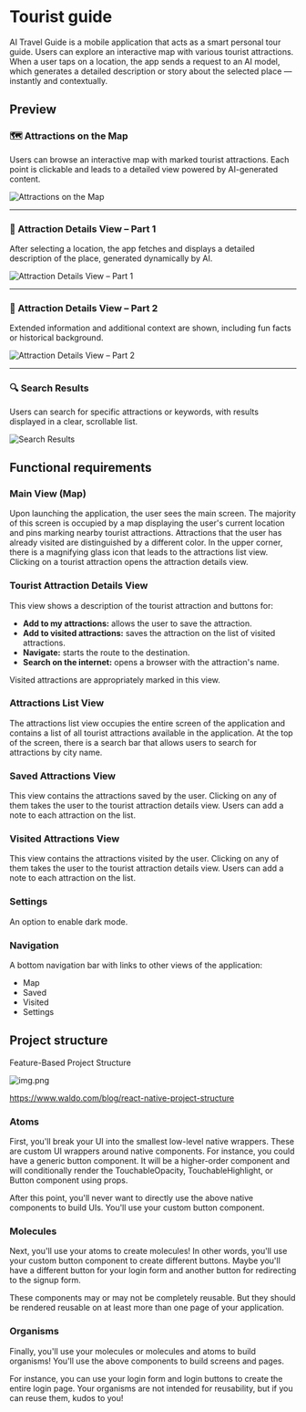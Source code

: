 # Tourist guide
AI Travel Guide is a mobile application that acts as a smart personal tour guide. Users can explore an interactive map with various tourist attractions. When a user taps on a location, the app sends a request to an AI model, which generates a detailed description or story about the selected place — instantly and contextually.

## Preview
### 🗺️ Attractions on the Map  
Users can browse an interactive map with marked tourist attractions. Each point is clickable and leads to a detailed view powered by AI-generated content.

![Attractions on the Map](readmeAssets/atrakcje-na-mapie.png)

---

### 📖 Attraction Details View – Part 1  
After selecting a location, the app fetches and displays a detailed description of the place, generated dynamically by AI.

![Attraction Details View – Part 1](readmeAssets/widok-szczegolow-atrakcji-1.png)

---

### 📖 Attraction Details View – Part 2  
Extended information and additional context are shown, including fun facts or historical background.

![Attraction Details View – Part 2](readmeAssets/widok-szczegolow-atrakcji-2.png)

---

### 🔍 Search Results  
Users can search for specific attractions or keywords, with results displayed in a clear, scrollable list.

![Search Results](readmeAssets/wyniki-wyszukiwania.png)

## Functional requirements

### Main View (Map)
Upon launching the application, the user sees the main screen. The majority of this screen is occupied by a map displaying the user's current location and pins marking nearby tourist attractions. Attractions that the user has already visited are distinguished by a different color. In the upper corner, there is a magnifying glass icon that leads to the attractions list view. Clicking on a tourist attraction opens the attraction details view.

### Tourist Attraction Details View
This view shows a description of the tourist attraction and buttons for:

- **Add to my attractions:** allows the user to save the attraction.
- **Add to visited attractions:** saves the attraction on the list of visited attractions.
- **Navigate:** starts the route to the destination.
- **Search on the internet:** opens a browser with the attraction's name.

 Visited attractions are appropriately marked in this view.

### Attractions List View
The attractions list view occupies the entire screen of the application and contains a list of all tourist attractions available in the application. At the top of the screen, there is a search bar that allows users to search for attractions by city name.

### Saved Attractions View
This view contains the attractions saved by the user. Clicking on any of them takes the user to the tourist attraction details view. Users can add a note to each attraction on the list.

### Visited Attractions View
This view contains the attractions visited by the user. Clicking on any of them takes the user to the tourist attraction details view. Users can add a note to each attraction on the list.

### Settings
An option to enable dark mode.

### Navigation
A bottom navigation bar with links to other views of the application:

- Map
- Saved
- Visited
- Settings

## Project structure

Feature-Based Project Structure

![img.png](readmeAssets/img.png)

https://www.waldo.com/blog/react-native-project-structure

### Atoms
First, you'll break your UI into the smallest low-level native wrappers. These are custom UI wrappers around native components. For instance, you could have a generic button component. It will be a higher-order component and will conditionally render the TouchableOpacity, TouchableHighlight, or Button component using props.

After this point, you'll never want to directly use the above native components to build UIs. You'll use your custom button component.

### Molecules
Next, you'll use your atoms to create molecules! In other words, you'll use your custom button component to create different buttons. Maybe you'll have a different button for your login form and another button for redirecting to the signup form.

These components may or may not be completely reusable. But they should be rendered reusable on at least more than one page of your application.

### Organisms
Finally, you'll use your molecules or molecules and atoms to build organisms! You'll use the above components to build screens and pages.

For instance, you can use your login form and login buttons to create the entire login page. Your organisms are not intended for reusability, but if you can reuse them, kudos to you!
